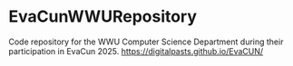 # EvaCunWWURepository
Code repository for the WWU Computer Science Department during their participation in EvaCun 2025. https://digitalpasts.github.io/EvaCUN/
